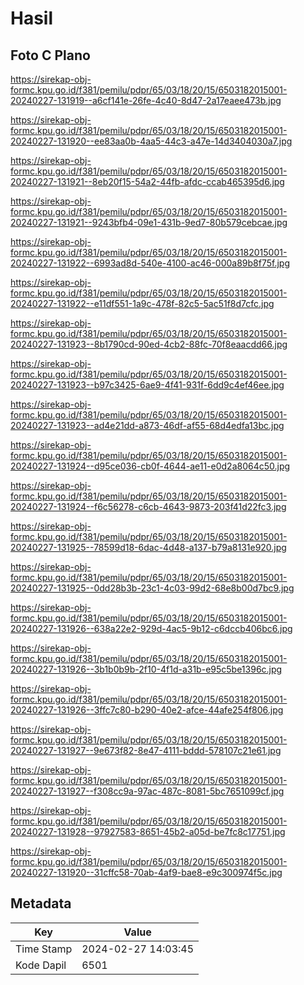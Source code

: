 # Hasil

## Foto C Plano

https://sirekap-obj-formc.kpu.go.id/f381/pemilu/pdpr/65/03/18/20/15/6503182015001-20240227-131919--a6cf141e-26fe-4c40-8d47-2a17eaee473b.jpg

https://sirekap-obj-formc.kpu.go.id/f381/pemilu/pdpr/65/03/18/20/15/6503182015001-20240227-131920--ee83aa0b-4aa5-44c3-a47e-14d3404030a7.jpg

https://sirekap-obj-formc.kpu.go.id/f381/pemilu/pdpr/65/03/18/20/15/6503182015001-20240227-131921--8eb20f15-54a2-44fb-afdc-ccab465395d6.jpg

https://sirekap-obj-formc.kpu.go.id/f381/pemilu/pdpr/65/03/18/20/15/6503182015001-20240227-131921--9243bfb4-09e1-431b-9ed7-80b579cebcae.jpg

https://sirekap-obj-formc.kpu.go.id/f381/pemilu/pdpr/65/03/18/20/15/6503182015001-20240227-131922--6993ad8d-540e-4100-ac46-000a89b8f75f.jpg

https://sirekap-obj-formc.kpu.go.id/f381/pemilu/pdpr/65/03/18/20/15/6503182015001-20240227-131922--e11df551-1a9c-478f-82c5-5ac51f8d7cfc.jpg

https://sirekap-obj-formc.kpu.go.id/f381/pemilu/pdpr/65/03/18/20/15/6503182015001-20240227-131923--8b1790cd-90ed-4cb2-88fc-70f8eaacdd66.jpg

https://sirekap-obj-formc.kpu.go.id/f381/pemilu/pdpr/65/03/18/20/15/6503182015001-20240227-131923--b97c3425-6ae9-4f41-931f-6dd9c4ef46ee.jpg

https://sirekap-obj-formc.kpu.go.id/f381/pemilu/pdpr/65/03/18/20/15/6503182015001-20240227-131923--ad4e21dd-a873-46df-af55-68d4edfa13bc.jpg

https://sirekap-obj-formc.kpu.go.id/f381/pemilu/pdpr/65/03/18/20/15/6503182015001-20240227-131924--d95ce036-cb0f-4644-ae11-e0d2a8064c50.jpg

https://sirekap-obj-formc.kpu.go.id/f381/pemilu/pdpr/65/03/18/20/15/6503182015001-20240227-131924--f6c56278-c6cb-4643-9873-203f41d22fc3.jpg

https://sirekap-obj-formc.kpu.go.id/f381/pemilu/pdpr/65/03/18/20/15/6503182015001-20240227-131925--78599d18-6dac-4d48-a137-b79a8131e920.jpg

https://sirekap-obj-formc.kpu.go.id/f381/pemilu/pdpr/65/03/18/20/15/6503182015001-20240227-131925--0dd28b3b-23c1-4c03-99d2-68e8b00d7bc9.jpg

https://sirekap-obj-formc.kpu.go.id/f381/pemilu/pdpr/65/03/18/20/15/6503182015001-20240227-131926--638a22e2-929d-4ac5-9b12-c6dccb406bc6.jpg

https://sirekap-obj-formc.kpu.go.id/f381/pemilu/pdpr/65/03/18/20/15/6503182015001-20240227-131926--3b1b0b9b-2f10-4f1d-a31b-e95c5be1396c.jpg

https://sirekap-obj-formc.kpu.go.id/f381/pemilu/pdpr/65/03/18/20/15/6503182015001-20240227-131926--3ffc7c80-b290-40e2-afce-44afe254f806.jpg

https://sirekap-obj-formc.kpu.go.id/f381/pemilu/pdpr/65/03/18/20/15/6503182015001-20240227-131927--9e673f82-8e47-4111-bddd-578107c21e61.jpg

https://sirekap-obj-formc.kpu.go.id/f381/pemilu/pdpr/65/03/18/20/15/6503182015001-20240227-131927--f308cc9a-97ac-487c-8081-5bc7651099cf.jpg

https://sirekap-obj-formc.kpu.go.id/f381/pemilu/pdpr/65/03/18/20/15/6503182015001-20240227-131928--97927583-8651-45b2-a05d-be7fc8c17751.jpg

https://sirekap-obj-formc.kpu.go.id/f381/pemilu/pdpr/65/03/18/20/15/6503182015001-20240227-131920--31cffc58-70ab-4af9-bae8-e9c300974f5c.jpg


## Metadata

| Key        | Value               |
| ---------- | ------------------- |
| Time Stamp | 2024-02-27 14:03:45 |
| Kode Dapil | 6501                |



